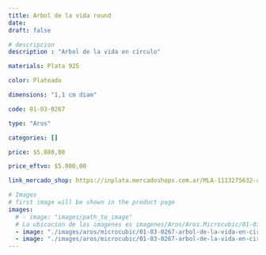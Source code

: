 ```yaml
---
title: Arbol de la vida round
date: 
draft: false

# descripcion
description : "Arbol de la vida en círculo"

materials: Plata 925

color: Plateado

dimensions: "1,1 cm diam"

code: 01-03-0267

type: "Aros"

categories: []

price: $5.880,00

price_eftvo: $5.000,00

link_mercado_shop: https://inplata.mercadoshops.com.ar/MLA-1113275632-aros-plata-925-arbol-de-la-vida-round-_JM

# Images
# first image will be shown in the product page
images:
  # - image: "images/path_to_image"
  # La ubicacion de las imagenes es imagenes/Aros/Aros.Microcubic/01-03-0267-arbol-de-la-vida-round
  - image: "./images/aros/microcubic/01-03-0267-arbol-de-la-vida-en-circulo_a.jpeg"
  - image: "./images/aros/microcubic/01-03-0267-arbol-de-la-vida-en-circulo_b.jpeg"
---
```

